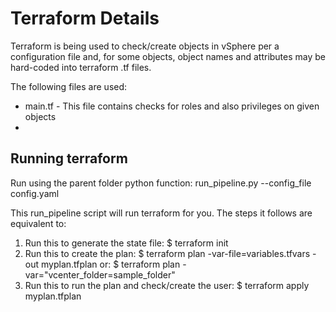 # Terraform Details
Terraform is being used to check/create objects in vSphere per a configuration file and, for some objects, object names and attributes may be hard-coded into terraform .tf files.

The following files are used:

- main.tf - This file contains checks for roles and also privileges on given objects
- <add more here as created during development>

## Running terraform
Run using the parent folder python function: run_pipeline.py --config_file config.yaml

This run_pipeline script will run terraform for you. The steps it follows are equivalent to:

1. Run this to generate the state file: $ terraform init
2. Run this to create the plan: $ terraform plan -var-file=variables.tfvars -out myplan.tfplan or: $ terraform plan -var="vcenter_folder=sample_folder"
3. Run this to run the plan and check/create the user: $ terraform apply myplan.tfplan

